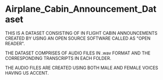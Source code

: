 # Airplane_Cabin_Announcement_Dataset

THIS IS A DATASET CONSISTING OF IN FLIGHT CABIN ANNOUNCEMENTS CREATED BY USING AN OPEN SOURCE SOFTWARE CALLED AS "OPEN READER".

THE DATASET COMPRISES OF AUDIO FILES IN .wav FORMAT AND THE CORRESPONDING TRANSCRIPTS IN EACH FOLDER. 

THE AUDIO FILES ARE CREATED USING BOTH MALE AND FEMALE VOICES HAVING US ACCENT.

